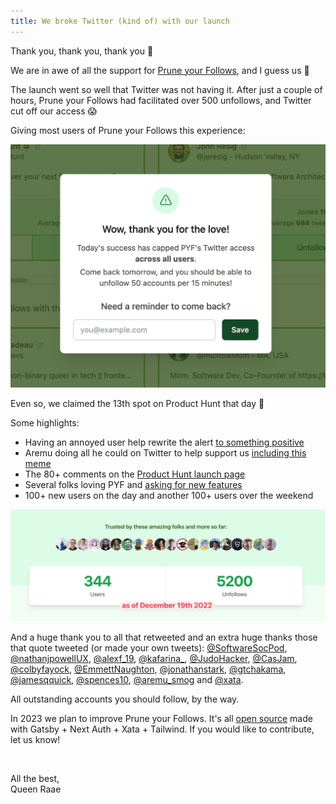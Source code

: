 ```yaml
---
title: We broke Twitter (kind of) with our launch
---
```


Thank you, thank you, thank you 🙏

We are in awe of all the support for [Prune your Follows](https://pruneyourfollows.com/), and I guess us 🥰

The launch went so well that Twitter was not having it. After just a couple of hours, Prune your Follows had facilitated over 500 unfollows, and Twitter cut off our access 😱

Giving most users of Prune your Follows this experience:

![Alert for most users asking them to come back tomorrow](./alert.png)

Even so, we claimed the 13th spot on Product Hunt that day 💪

Some highlights:

- Having an annoyed user help rewrite the alert [to something positive](https://twitter.com/raae/status/1603492853585436706?s=20&t=aBPK5fBpomRgAqcmiZz26g)
- Aremu doing all he could on Twitter to help support us [including this meme](https://twitter.com/aremu_smog/status/1603312952597270528?s=20&t=aBPK5fBpomRgAqcmiZz26g)
- The 80+ comments on the [Product Hunt launch page](https://www.producthunt.com/prune-your-follows)
- Several folks loving PYF and [asking for new features](https://twitter.com/raae/status/1603331684052733952?s=20&t=aBPK5fBpomRgAqcmiZz26g)
- 100+ new users on the day and another 100+ users over the weekend

![Usage summery: 344 User and 5200 unfollows facilitated](./uasge-summary.png)

And a huge thank you to all that retweeted and an extra huge thanks those that quote tweeted (or made your own tweets): [@SoftwareSocPod](https://twitter.com/SoftwareSocPod/status/1603369398571618306), [@nathanjpowellUX](https://twitter.com/nathanjpowellUX/status/1603345562543149057), [@alexf_19](https://twitter.com/alexf_19/status/1603378369181192197), [@kafarina\_](https://twitter.com/kafarina_/status/1603390836754063362), [@JudoHacker](https://twitter.com/JudoHacker/status/1603401420526477319), [@CasJam](https://twitter.com/CasJam/status/1603402295563243522), [@colbyfayock](https://twitter.com/colbyfayock/status/1603410981878726659), [@EmmettNaughton](https://twitter.com/EmmettNaughton/status/1603412538351357958), [@jonathanstark](https://twitter.com/jonathanstark/status/1603441085979803657), [@gtchakama](https://twitter.com/gtchakama/status/1603460680845230081), [@jamesqquick](https://twitter.com/jamesqquick/status/1603518601125830667), [@spences10](https://twitter.com/spences10/status/1603321883012861952), [@aremu_smog](https://twitter.com/aremu_smog/status/1603308043923607552) and [@xata](https://twitter.com/xata/status/1603301780280016898).

All outstanding accounts you should follow, by the way.

In 2023 we plan to improve Prune your Follows. It's all [open source](https://github.com/queen-raae/prune-your-follows) made with Gatsby + Next Auth + Xata + Tailwind. If you would like to contribute, let us know!

&nbsp;

All the best,\
Queen Raae
